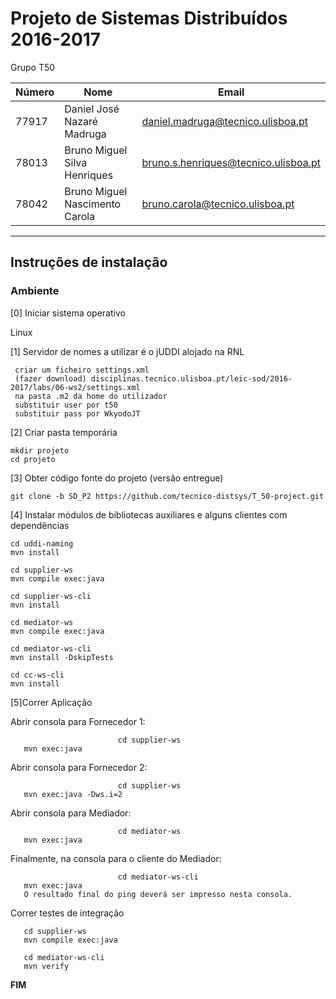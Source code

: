 # Projeto de Sistemas Distribuídos 2016-2017 #

Grupo T50

Número | Nome | Email
 --- | --- | ---
77917	| Daniel José Nazaré Madruga | daniel.madruga@tecnico.ulisboa.pt
78013	| Bruno Miguel Silva Henriques | bruno.s.henriques@tecnico.ulisboa.pt
78042	| Bruno Miguel Nascimento Carola | bruno.carola@tecnico.ulisboa.pt

-------------------------------------------------------------------------------

## Instruções de instalação
 
 
### Ambiente
 
[0] Iniciar sistema operativo
 
Linux
 
 
[1] Servidor de nomes a utilizar é o jUDDI alojado na RNL
     
     criar um ficheiro settings.xml 
     (fazer download) disciplinas.tecnico.ulisboa.pt/leic-sod/2016-2017/labs/06-ws2/settings.xml
     na pasta .m2 da home do utilizador
     substituir user por t50
     substituir pass por WkyodoJT
     
[2] Criar pasta temporária
 
```
mkdir projeto
cd projeto
```
 
 
[3] Obter código fonte do projeto (versão entregue)
 
```
git clone -b SD_P2 https://github.com/tecnico-distsys/T_50-project.git
``` 
 
[4] Instalar módulos de bibliotecas auxiliares e alguns clientes com dependências
 
```
cd uddi-naming
mvn install
```
 
```
cd supplier-ws
mvn compile exec:java

```
 
```
cd supplier-ws-cli
mvn install

```

```
cd mediator-ws
mvn compile exec:java
``` 
 
```
cd mediator-ws-cli
mvn install -DskipTests
```

```
cd cc-ws-cli
mvn install
```


[5]Correr Aplicação

   Abrir consola para Fornecedor 1:
       
							cd supplier-ws
       mvn exec:java
   Abrir consola para Fornecedor 2:
       
							cd supplier-ws
       mvn exec:java -Dws.i=2
   Abrir consola para Mediador:
       
							cd mediator-ws
       mvn exec:java
   Finalmente, na consola para o cliente do Mediador:
       
							cd mediator-ws-cli
       mvn exec:java
       O resultado final do ping deverá ser impresso nesta consola.

Correr testes de integração 
       
       cd supplier-ws
       mvn compile exec:java   
       
       cd mediator-ws-cli
       mvn verify

**FIM**
